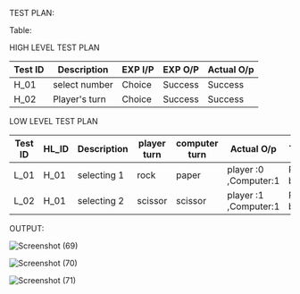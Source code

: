 

TEST PLAN:

Table:

HIGH LEVEL TEST PLAN

Test ID| Description | EXP I/P | EXP O/P | Actual O/p
-------|-------------|---------|---------|------------
H_01|select number |Choice |Success|Success
H_02|Player's turn |Choice |Success|Success

LOW LEVEL TEST PLAN

Test ID| HL_ID| Description | player turn | computer turn | Actual O/p |Type of test
-------|-------------|---------|---------|---------------|-------------|-----------
L_01|H_01|selecting 1|rock| paper|player :0 ,Computer:1|Requirement based
L_02|H_01|selecting 2|scissor|scissor|player :1 ,Computer:1|Requirement based




OUTPUT:

![Screenshot (69)](https://user-images.githubusercontent.com/89644963/132465485-ce97ff9a-0991-4871-aac0-7c91852485c6.png)


![Screenshot (70)](https://user-images.githubusercontent.com/89644963/132465497-51801327-07fa-4638-8a93-8ae33cbd43cf.png)


![Screenshot (71)](https://user-images.githubusercontent.com/89644963/132465505-e84e5a68-5fd2-4082-a85e-cafea108f99f.png)


                    
                    
                    
